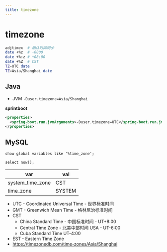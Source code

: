 ```yaml
---
title: timezone
---
```


# timezone

```bash
adjtimex  # 确认时间同步
date +%z  # +0800
date +%:z # +08:00
date +%Z  # CST
TZ=UTC date
TZ=Asia/Shanghai date
```

## Java

- JVM `-Duser.timezone=Asia/Shanghai`

**sprintboot**

```xml
<properties>
  <spring-boot.run.jvmArguments>-Duser.timezone=UTC</spring-boot.run.jvmArguments>
</properties>
```

## MySQL

```mysql
show global variables like '%time_zone';

select now();
```

| var              | val    |
| ---------------- | ------ |
| system_time_zone | CST    |
| time_zone        | SYSTEM |

- UTC - Coordinated Universal Time - 世界标准时间
- GMT - Greenwich Mean Time - 格林尼治标准时间
- CST
  - China Standard Time - 中国标准时间 - UT+8:00
  - Central Time Zone - 北美中部时间 USA - UT-6:00
  - Cuba Standard Time UT-4:00
- EST - Eastern Time Zone
- https://timezonedb.com/time-zones/Asia/Shanghai
